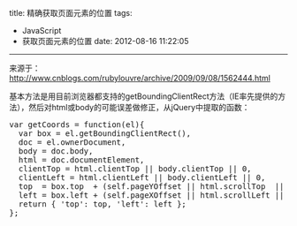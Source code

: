 title: 精确获取页面元素的位置
tags:
  - JavaScript
  - 获取页面元素的位置
date: 2012-08-16 11:22:05
---

来源于： http://www.cnblogs.com/rubylouvre/archive/2009/09/08/1562444.html

基本方法是用目前浏览器都支持的getBoundingClientRect方法（IE率先提供的方法），然后对html或body的可能误差做修正，从jQuery中提取的函数：

<pre>var getCoords = function(el){
  var box = el.getBoundingClientRect(),
  doc = el.ownerDocument,
  body = doc.body,
  html = doc.documentElement,
  clientTop = html.clientTop || body.clientTop || 0,
  clientLeft = html.clientLeft || body.clientLeft || 0,
  top  = box.top  + (self.pageYOffset || html.scrollTop  ||  body.scrollTop ) - clientTop,
  left = box.left + (self.pageXOffset || html.scrollLeft ||  body.scrollLeft) - clientLeft
  return { 'top': top, 'left': left };
};</pre>